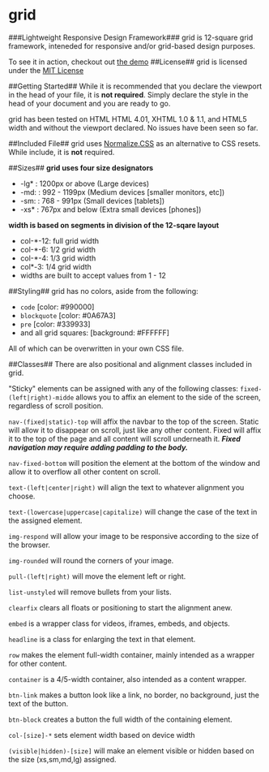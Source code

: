 # grid #
###Lightweight Responsive Design Framework###
grid is 12-square grid framework, inteneded for responsive and/or grid-based design purposes.

To see it in action, checkout out [the demo](http://jstephens0.github.io/grid/)
##License##
grid is licensed under the [MIT License](http://opensource.org/licenses/MIT)

##Getting Started##
While it is recommended that you declare the viewport in the head of your file, it is **not required**. Simply declare the style in the head of your document and you are ready to go.

grid has been tested on HTML HTML 4.01, XHTML 1.0 & 1.1, and HTML5 width and without the viewport declared. No issues have been seen so far.

##Included File##
grid uses [Normalize.CSS](http://git.io/normalize) as an alternative to CSS resets. While include, it is **not** required.

##Sizes##
**grid uses four size designators**

* -lg* : 1200px or above (Large devices)
* -md: : 992 - 1199px (Medium devices [smaller monitors, etc])
* -sm: : 768 - 991px (Small devices [tablets])
* -xs* : 767px and below (Extra small devices [phones])

**width is based on segments in division of the 12-sqare layout**

* col-*-12: full grid width
* col-*-6: 1/2 grid width
* col-*-4: 1/3 grid width
* col*-3: 1/4 grid width
* widths are built to accept values from 1 - 12

##Styling##
grid has no colors, aside from the following:

* `code` [color: #990000]
* `blockquote` [color: #0A67A3]
* `pre` [color: #339933]
*  and all grid squares: [background: #FFFFFF]

All of which can be overwritten in your own CSS file.

##Classes##
There are also positional and alignment classes included in grid.

"Sticky" elements can be assigned with any of the following classes:
`fixed-(left|right)-midde` allows you to affix an element to the side of the screen, regardless of scroll position.

`nav-(fixed|static)-top` will affix the navbar to the top of the screen. Static will allow it to disappear on scroll, just like any other content. Fixed will affix it to the top of the page and all content will scroll underneath it.
***Fixed navigation may require adding padding to the body.***

`nav-fixed-bottom` will position the element at the bottom of the window and allow it to overflow all other content on scroll.

`text-(left|center|right)` will align the text to whatever alignment you choose.

`text-(lowercase|uppercase|capitalize)` will change the case of the text in the assigned element.

`img-respond` will allow your image to be responsive according to the size of the browser.

`img-rounded` will round the corners of your image.

`pull-(left|right)` will move the element left or right.

`list-unstyled` will remove bullets from your lists.

`clearfix` clears all floats or positioning to start the alignment anew.

`embed` is a wrapper class for videos, iframes, embeds, and objects.

`headline` is a class for enlarging the text in that element.

`row` makes the element full-width container, mainly intended as a wrapper for other content.

`container` is a 4/5-width container, also intended as a content wrapper.

`btn-link` makes a button look like a link, no border, no background, just the text of the button.

`btn-block` creates a button the full width of the containing element.

`col-[size]-*` sets element width based on device width

`(visible|hidden)-[size]` will make an element visible or hidden based on the size (xs,sm,md,lg) assigned.
